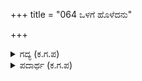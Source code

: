 +++
title = "064 ಒಳಗೆ ಹೊಳೆದನು"

+++

<details><summary>ಗದ್ಯ (ಕ.ಗ.ಪ) </summary>

64. ಅಂತರಂಗದಲ್ಲಿ ಹೊಳೆದನು, ಹೊರಗಿನ ಕಣ್ಣುಗಳಿಗೆ ಪ್ರಜ್ವಲಿಸಿದನು. ರೂಢಿಗೆ ತಾನಲ್ಲದೆ ಜೀವಿಗಳ ಬದುಕಿಗೆ ಬೇರೊಂದಿಲ್ಲವೆಂಬಂತೆ ತೋರಿದನು. ಕೃಷ್ಣನನ್ನು ಒಳಗೆ ಬಿಗಿಯುವೆವೊ ಹೊರಗೆ ಕಟ್ಟುವೆವೋ ತಿಳಿಯದಾಯಿತು. ಕೃಷ್ಣರು ಅನೇಕರು ಇದ್ದಾರೆ. ಯಾರನ್ನು ಕಟ್ಟಬೇಕು ? ಎಂದು ನೀಚರು ಅಂದರು.
</details>

<details><summary>ಪದಾರ್ಥ (ಕ.ಗ.ಪ) </summary>

ಬಾಹ್ಯ-ಹೊರಗೆ, ಹಲಬರು-ಅನೇಕ ಜನರು
</details>
